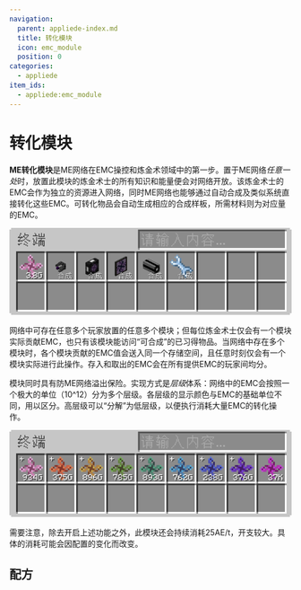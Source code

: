 ```yaml
---
navigation:
  parent: appliede-index.md
  title: 转化模块
  icon: emc_module
  position: 0
categories:
  - appliede
item_ids:
  - appliede:emc_module
---
```


# 转化模块

<GameScene zoom="8" background="transparent">
  <ImportStructure src="assemblies/transmutation_module.snbt" />
</GameScene>

**ME转化模块**是ME网络在EMC操控和炼金术领域中的第一步。置于ME网络*任意一处*时，放置此模块的炼金术士的所有知识和能量便会对网络开放。该炼金术士的EMC会作为独立的资源进入网络，同时ME网络也能够通过自动合成及类似系统直接转化这些EMC。可转化物品会自动生成相应的合成样板，所需材料则为对应量的EMC。

![EMC存储](diagrams/emc_storage.png)

网络中可存在任意多个玩家放置的任意多个模块；但每位炼金术士仅会有一个模块实际贡献EMC，也只有该模块能访问“可合成”的已习得物品。当网络中存在多个模块时，各个模块贡献的EMC值会送入同一个存储空间，且任意时刻仅会有一个模块实际进行此操作。存入和取出的EMC会在所有提供EMC的玩家间均分。

模块同时具有防ME网络溢出保险。实现方式是*层级*体系：网络中的EMC会按照一个极大的单位（10^12）分为多个层级。各层级的显示颜色与EMC的基础单位不同，用以区分。高层级可以“分解”为低层级，以便执行消耗大量EMC的转化操作。

![EMC层级](diagrams/emc_tiers.png)

需要注意，除去开启上述功能之外，此模块还会持续消耗25AE/t，开支较大。具体的消耗可能会因配置的变化而改变。

## 配方

<RecipeFor id="appliede:emc_module" />
